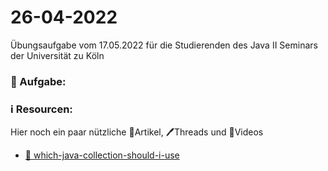 # 26-04-2022

Übungsaufgabe vom 17.05.2022 für die Studierenden des Java II Seminars der Universität zu Köln


### 📝 Aufgabe:




### ℹ️ Resourcen:
Hier noch ein paar nützliche 📃Artikel, 🖊️Threads und 🎥Videos

- [📃 which-java-collection-should-i-use](https://stackoverflow.com/questions/21974361/which-java-collection-should-i-use)




